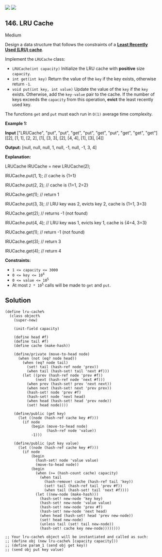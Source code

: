 [![](https://img.shields.io/github/stars/LeetCode-in-Racket/LeetCode-in-Racket?label=Stars&style=flat-square)](https://github.com/LeetCode-in-Racket/LeetCode-in-Racket)
[![](https://img.shields.io/github/forks/LeetCode-in-Racket/LeetCode-in-Racket?label=Fork%20me%20on%20GitHub%20&style=flat-square)](https://github.com/LeetCode-in-Racket/LeetCode-in-Racket/fork)

## 146\. LRU Cache

Medium

Design a data structure that follows the constraints of a **[Least Recently Used (LRU) cache](https://en.wikipedia.org/wiki/Cache_replacement_policies#LRU)**.

Implement the `LRUCache` class:

*   `LRUCache(int capacity)` Initialize the LRU cache with **positive** size `capacity`.
*   `int get(int key)` Return the value of the `key` if the key exists, otherwise return `-1`.
*   `void put(int key, int value)` Update the value of the `key` if the `key` exists. Otherwise, add the `key-value` pair to the cache. If the number of keys exceeds the `capacity` from this operation, **evict** the least recently used key.

The functions `get` and `put` must each run in `O(1)` average time complexity.

**Example 1:**

**Input** ["LRUCache", "put", "put", "get", "put", "get", "put", "get", "get", "get"] [[2], [1, 1], [2, 2], [1], [3, 3], [2], [4, 4], [1], [3], [4]]

**Output:** [null, null, null, 1, null, -1, null, -1, 3, 4]

**Explanation:** 

LRUCache lRUCache = new LRUCache(2); 

lRUCache.put(1, 1); // cache is {1=1} 

lRUCache.put(2, 2); // cache is {1=1, 2=2} 

lRUCache.get(1); // return 1 

lRUCache.put(3, 3); // LRU key was 2, evicts key 2, cache is {1=1, 3=3} 

lRUCache.get(2); // returns -1 (not found) 

lRUCache.put(4, 4); // LRU key was 1, evicts key 1, cache is {4=4, 3=3}

lRUCache.get(1); // return -1 (not found) 

lRUCache.get(3); // return 3 

lRUCache.get(4); // return 4

**Constraints:**

*   `1 <= capacity <= 3000`
*   <code>0 <= key <= 10<sup>4</sup></code>
*   <code>0 <= value <= 10<sup>5</sup></code>
*   At most <code>2 * 10<sup>5</sup></code> calls will be made to `get` and `put`.

## Solution

```racket
(define lru-cache%
  (class object%
    (super-new)
    
    (init-field capacity)
    
    (define head #f)
    (define tail #f)
    (define cache (make-hash))
    
    (define/private (move-to-head node)
      (when (not (eq? node head))
        (when (eq? node tail)
          (set! tail (hash-ref node 'prev))
          (when tail (hash-set! tail 'next #f)))
        (let ((prev (hash-ref node 'prev #f))
              (next (hash-ref node 'next #f)))
          (when prev (hash-set! prev 'next next))
          (when next (hash-set! next 'prev prev))
          (hash-set! node 'prev #f)
          (hash-set! node 'next head)
          (when head (hash-set! head 'prev node))
          (set! head node))))
    
    (define/public (get key)
      (let ((node (hash-ref cache key #f)))
        (if node
            (begin (move-to-head node)
                   (hash-ref node 'value))
            -1)))
    
    (define/public (put key value)
      (let ((node (hash-ref cache key #f)))
        (if node
            (begin
              (hash-set! node 'value value)
              (move-to-head node))
            (begin
              (when (>= (hash-count cache) capacity)
                (when tail
                  (hash-remove! cache (hash-ref tail 'key))
                  (set! tail (hash-ref tail 'prev #f))
                  (when tail (hash-set! tail 'next #f))))
              (let ((new-node (make-hash)))
                (hash-set! new-node 'key key)
                (hash-set! new-node 'value value)
                (hash-set! new-node 'prev #f)
                (hash-set! new-node 'next head)
                (when head (hash-set! head 'prev new-node))
                (set! head new-node)
                (unless tail (set! tail new-node))
                (hash-set! cache key new-node))))))))

;; Your lru-cache% object will be instantiated and called as such:
;; (define obj (new lru-cache% [capacity capacity]))
;; (define param_1 (send obj get key))
;; (send obj put key value)
```